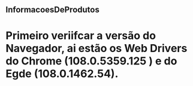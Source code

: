 ## InformacoesDeProdutos

# Primeiro veriifcar a versão do Navegador, ai estão os Web Drivers do Chrome (108.0.5359.125 ) e do Egde (108.0.1462.54).
